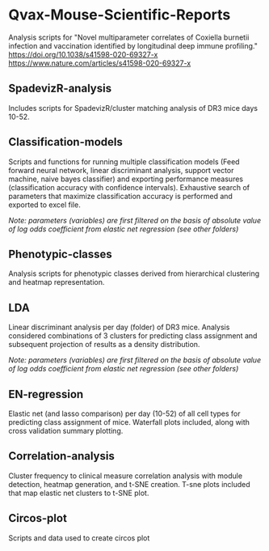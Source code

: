 # Qvax-Mouse-Scientific-Reports
Analysis scripts for "Novel multiparameter correlates of Coxiella burnetii infection and vaccination identified by longitudinal deep immune profiling."  
https://doi.org/10.1038/s41598-020-69327-x https://www.nature.com/articles/s41598-020-69327-x

## SpadevizR-analysis
Includes scripts for SpadevizR/cluster matching analysis of DR3 mice days 10-52. 

## Classification-models
Scripts and functions for running multiple classification models (Feed forward neural network, linear discriminant analysis, support vector machine, naive bayes classifier) and exporting performance measures (classification accuracy with confidence intervals). Exhaustive search of parameters that maximize classification accuracy is performed and exported to excel file.

*Note: parameters (variables) are first filtered on the basis of absolute value of log odds coefficient from elastic net regression (see other folders)*

## Phenotypic-classes
Analysis scripts for phenotypic classes derived from hierarchical clustering and heatmap representation.

## LDA
Linear discriminant analysis per day (folder) of DR3 mice. Analysis considered combinations of 3 clusters for predicting class assignment and subsequent projection of results as a density distribution.

*Note: parameters (variables) are first filtered on the basis of absolute value of log odds coefficient from elastic net regression (see other folders)*

## EN-regression
Elastic net (and lasso comparison) per day (10-52) of all cell types for predicting class assignment of mice. Waterfall plots included, along with cross validation summary plotting.

## Correlation-analysis
Cluster frequency to clinical measure correlation analysis with module detection, heatmap generation, and t-SNE creation. T-sne plots included that map elastic net clusters to t-SNE plot.

## Circos-plot
Scripts and data used to create circos plot
